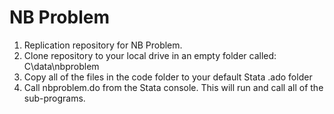 # NB Problem

1. Replication repository for NB Problem.
2. Clone repository to your local drive in an empty folder called:  C\data\nbproblem
3. Copy all of the files in the code folder to your default Stata .ado folder
4. Call nbproblem.do from the Stata console. This will run and call all of the sub-programs.


